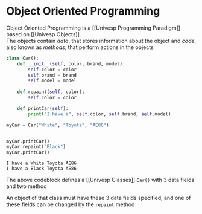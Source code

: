 # Object Oriented Programming
Object Oriented Programming is a [[Univesp Programming Paradigm]] based on [[Univesp Objects]].   
The objects contain *data*, that stores information about the object and *code*, also known as *methods*, that perform actions in the objects

```py
class Car():
    def __init__(self, color, brand, model):
        self.color = color
        self.brand = brand
        self.model = model
    
    def repaint(self, color):
        self.color = color

    def printCar(self):
        print("I have a", self.color, self.brand, self.model)

myCar = Car("White", "Toyota", "AE86")


myCar.printCar()
myCar.repaint("Black")
myCar.printCar()
```

```
I have a White Toyota AE86
I have a Black Toyota AE86
```

The above codeblock defines a [[Univesp Classes]] `Car()` with 3 data fields and two method

An object of that class must have these 3 data fields specified, and one of these fields can be changed by the `repaint` method

